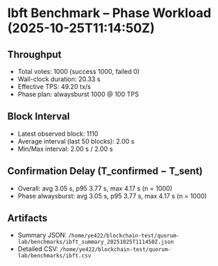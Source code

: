 # Ibft Benchmark – Phase Workload (2025-10-25T11:14:50Z)

## Throughput
- Total votes: 1000 (success 1000, failed 0)
- Wall-clock duration: 20.33 s
- Effective TPS: 49.20 tx/s
- Phase plan: alwaysburst 1000 @ 100 TPS

## Block Interval
- Latest observed block: 1110
- Average interval (last 50 blocks): 2.00 s
- Min/Max interval: 2.00 s / 2.00 s

## Confirmation Delay (T_confirmed − T_sent)
- Overall: avg 3.05 s, p95 3.77 s, max 4.17 s (n = 1000)
- Phase alwaysburst: avg 3.05 s, p95 3.77 s, max 4.17 s (n = 1000)

## Artifacts
- Summary JSON: `/home/ye422/blockchain-test/quorum-lab/benchmarks/ibft_summary_20251025T111450Z.json`
- Detailed CSV: `/home/ye422/blockchain-test/quorum-lab/benchmarks/ibft.csv`
